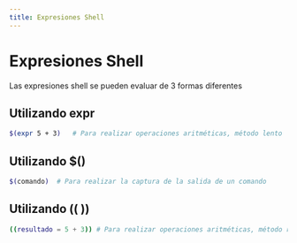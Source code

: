 ```yaml
---
title: Expresiones Shell
---
```


# Expresiones Shell
Las expresiones shell se pueden evaluar de 3 formas diferentes

## Utilizando expr
```bash
$(expr 5 + 3)	# Para realizar operaciones aritméticas, método lento
```
## Utilizando $()
```bash
$(comando)	# Para realizar la captura de la salida de un comando
```

## Utilizando (( ))
```bash
((resultado = 5 + 3)) # Para realizar operaciones aritméticas, método rápido
```


